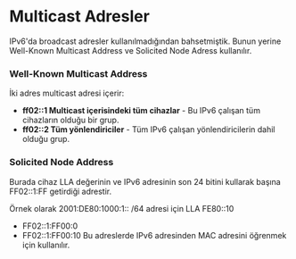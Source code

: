 # Multicast Adresler

IPv6'da broadcast adresler kullanılmadığından bahsetmiştik. Bunun yerine Well-Known Multicast Address ve Solicited Node Adress kullanılır. 

### Well-Known Multicast Address

İki adres multicast adresi içerir:
- **ff02::1 Multicast içerisindeki tüm cihazlar** - Bu IPv6 çalışan tüm cihazların olduğu bir grup.
- **ff02::2 Tüm yönlendiriciler** - Tüm IPv6 çalışan yönlendiricilerin dahil olduğu grup.

### Solicited Node Address

Burada cihaz LLA değerinin ve IPv6 adresinin son 24 bitini kullarak başına FF02::1:FF getirdiği adrestir.

Örnek olarak 2001:DE80:1000:1:: /64 adresi için LLA FE80::10 
- FF02::1:FF00:0 
- FF02::1:FF00:10
Bu adreslerde IPv6 adresinden MAC adresini öğrenmek için kullanılır.




